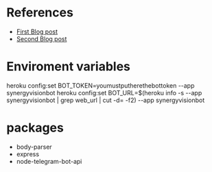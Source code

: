 
# References

- [First Blog post](https://github.com/mvalipour/telegram-bot-webhook)
- [Second Blog post](https://github.com/volodymyrlut/heroku-node-telegram-bot)

# Enviroment variables

heroku config:set BOT_TOKEN=youmustputherethebottoken --app synergyvisionbot
heroku config:set BOT_URL=$(heroku info -s --app synergyvisionbot | grep web_url | cut -d= -f2) --app synergyvisionbot

# packages 

- body-parser
- express
- node-telegram-bot-api
